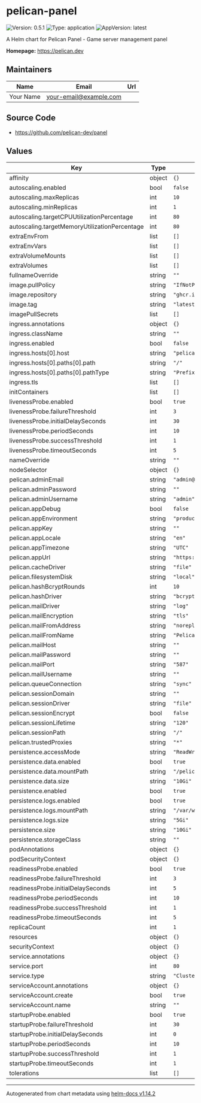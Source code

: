# pelican-panel

![Version: 0.5.1](https://img.shields.io/badge/Version-0.5.1-informational?style=flat-square) ![Type: application](https://img.shields.io/badge/Type-application-informational?style=flat-square) ![AppVersion: latest](https://img.shields.io/badge/AppVersion-latest-informational?style=flat-square)

A Helm chart for Pelican Panel - Game server management panel

**Homepage:** <https://pelican.dev>

## Maintainers

| Name | Email | Url |
| ---- | ------ | --- |
| Your Name | <your-email@example.com> |  |

## Source Code

* <https://github.com/pelican-dev/panel>

## Values

| Key | Type | Default | Description |
|-----|------|---------|-------------|
| affinity | object | `{}` |  |
| autoscaling.enabled | bool | `false` |  |
| autoscaling.maxReplicas | int | `10` |  |
| autoscaling.minReplicas | int | `1` |  |
| autoscaling.targetCPUUtilizationPercentage | int | `80` |  |
| autoscaling.targetMemoryUtilizationPercentage | int | `80` |  |
| extraEnvFrom | list | `[]` |  |
| extraEnvVars | list | `[]` |  |
| extraVolumeMounts | list | `[]` |  |
| extraVolumes | list | `[]` |  |
| fullnameOverride | string | `""` |  |
| image.pullPolicy | string | `"IfNotPresent"` |  |
| image.repository | string | `"ghcr.io/pelican-dev/panel"` |  |
| image.tag | string | `"latest"` |  |
| imagePullSecrets | list | `[]` |  |
| ingress.annotations | object | `{}` |  |
| ingress.className | string | `""` |  |
| ingress.enabled | bool | `false` |  |
| ingress.hosts[0].host | string | `"pelican.local"` |  |
| ingress.hosts[0].paths[0].path | string | `"/"` |  |
| ingress.hosts[0].paths[0].pathType | string | `"Prefix"` |  |
| ingress.tls | list | `[]` |  |
| initContainers | list | `[]` |  |
| livenessProbe.enabled | bool | `true` |  |
| livenessProbe.failureThreshold | int | `3` |  |
| livenessProbe.initialDelaySeconds | int | `30` |  |
| livenessProbe.periodSeconds | int | `10` |  |
| livenessProbe.successThreshold | int | `1` |  |
| livenessProbe.timeoutSeconds | int | `5` |  |
| nameOverride | string | `""` |  |
| nodeSelector | object | `{}` |  |
| pelican.adminEmail | string | `"admin@example.com"` |  |
| pelican.adminPassword | string | `""` |  |
| pelican.adminUsername | string | `"admin"` |  |
| pelican.appDebug | bool | `false` |  |
| pelican.appEnvironment | string | `"production"` |  |
| pelican.appKey | string | `""` |  |
| pelican.appLocale | string | `"en"` |  |
| pelican.appTimezone | string | `"UTC"` |  |
| pelican.appUrl | string | `"https://pelican.local"` |  |
| pelican.cacheDriver | string | `"file"` |  |
| pelican.filesystemDisk | string | `"local"` |  |
| pelican.hashBcryptRounds | int | `10` |  |
| pelican.hashDriver | string | `"bcrypt"` |  |
| pelican.mailDriver | string | `"log"` |  |
| pelican.mailEncryption | string | `"tls"` |  |
| pelican.mailFromAddress | string | `"noreply@pelican.local"` |  |
| pelican.mailFromName | string | `"Pelican Panel"` |  |
| pelican.mailHost | string | `""` |  |
| pelican.mailPassword | string | `""` |  |
| pelican.mailPort | string | `"587"` |  |
| pelican.mailUsername | string | `""` |  |
| pelican.queueConnection | string | `"sync"` |  |
| pelican.sessionDomain | string | `""` |  |
| pelican.sessionDriver | string | `"file"` |  |
| pelican.sessionEncrypt | bool | `false` |  |
| pelican.sessionLifetime | string | `"120"` |  |
| pelican.sessionPath | string | `"/"` |  |
| pelican.trustedProxies | string | `"*"` |  |
| persistence.accessMode | string | `"ReadWriteOnce"` |  |
| persistence.data.enabled | bool | `true` |  |
| persistence.data.mountPath | string | `"/pelican-data"` |  |
| persistence.data.size | string | `"10Gi"` |  |
| persistence.enabled | bool | `true` |  |
| persistence.logs.enabled | bool | `true` |  |
| persistence.logs.mountPath | string | `"/var/www/html/storage/logs"` |  |
| persistence.logs.size | string | `"5Gi"` |  |
| persistence.size | string | `"10Gi"` |  |
| persistence.storageClass | string | `""` |  |
| podAnnotations | object | `{}` |  |
| podSecurityContext | object | `{}` |  |
| readinessProbe.enabled | bool | `true` |  |
| readinessProbe.failureThreshold | int | `3` |  |
| readinessProbe.initialDelaySeconds | int | `5` |  |
| readinessProbe.periodSeconds | int | `10` |  |
| readinessProbe.successThreshold | int | `1` |  |
| readinessProbe.timeoutSeconds | int | `5` |  |
| replicaCount | int | `1` |  |
| resources | object | `{}` |  |
| securityContext | object | `{}` |  |
| service.annotations | object | `{}` |  |
| service.port | int | `80` |  |
| service.type | string | `"ClusterIP"` |  |
| serviceAccount.annotations | object | `{}` |  |
| serviceAccount.create | bool | `true` |  |
| serviceAccount.name | string | `""` |  |
| startupProbe.enabled | bool | `true` |  |
| startupProbe.failureThreshold | int | `30` |  |
| startupProbe.initialDelaySeconds | int | `0` |  |
| startupProbe.periodSeconds | int | `10` |  |
| startupProbe.successThreshold | int | `1` |  |
| startupProbe.timeoutSeconds | int | `1` |  |
| tolerations | list | `[]` |  |

----------------------------------------------
Autogenerated from chart metadata using [helm-docs v1.14.2](https://github.com/norwoodj/helm-docs/releases/v1.14.2)
